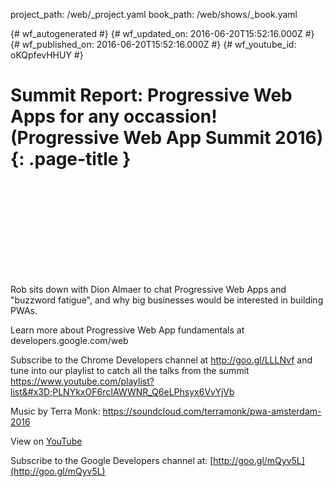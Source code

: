 project_path: /web/_project.yaml
book_path: /web/shows/_book.yaml

{# wf_autogenerated #}
{# wf_updated_on: 2016-06-20T15:52:16.000Z #}
{# wf_published_on: 2016-06-20T15:52:16.000Z #}
{# wf_youtube_id: oKQpfevHHUY #}

# Summit Report: Progressive Web Apps for any occassion! (Progressive Web App Summit 2016) {: .page-title }


<div class="video-wrapper">
  <iframe class="devsite-embedded-youtube-video" data-video-id="oKQpfevHHUY"
          data-autohide="1" data-showinfo="0" frameborder="0" allowfullscreen>
  </iframe>
</div>

Rob sits down with Dion Almaer to chat Progressive Web Apps and &quot;buzzword fatigue&quot;, and why big businesses would be interested in building PWAs.

Learn more about Progressive Web App fundamentals at developers.google.com/web

Subscribe to the Chrome Developers channel at http://goo.gl/LLLNvf and tune into our playlist to catch all the talks from the summit
https://www.youtube.com/playlist?list&#x3D;PLNYkxOF6rcIAWWNR_Q6eLPhsyx6VvYjVb

Music by Terra Monk: https://soundcloud.com/terramonk/pwa-amsterdam-2016

View on [YouTube](https://youtu.be/oKQpfevHHUY)

Subscribe to the Google Developers channel at: [http://goo.gl/mQyv5L](http://goo.gl/mQyv5L)
